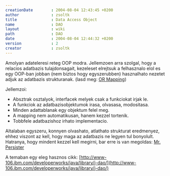 ```yaml
---
creationDate        : 2004-08-04 12:43:45 +0200 
author              : zsoltk 
title               : Data Access Object 
name                : DAO 
layout              : wiki 
path                : DAO 
date                : 2004-08-04 12:44:32 +0200 
version             : 2 
creator             : zsoltk 
---
```

Amolyan adateleresi reteg OOP modra. Jellemzoen arra szolgal, hogy a relacios adatbazis tulajdonsagait, kezeleset elrejtsuk a felhasznalo elol es egy OOP-ban jobban (nem biztos hogy egyszerubben) hasznalhato nezetet adjuk az adatbazis strukturanak. (lasd meg: [OR Mapping](OR%20Mapping.html))

Jellemzoi:

*   Absztrak osztalyok, interfacek melyek csak a funkciokat irjak le.
*   A funkciok az adatbazisobjektumok irasa, olvasasa, modositasa.
*   Minden adattablanak egy objektum felel meg.
*   A mapping nem automatikusan, hanem kezzel tortenik.
*   Tobbfele adatbazishoz irhato implementacio.

Altalaban egyszeru, konnyen olvashato, atlathato strukturat eredmenyez, ehhez viszont az kell, hogy maga az adatbazis ne legyen tul bonyolult. Hatranya, hogy mindent kezzel kell megirni, bar erre is van megoldas: [Mr. Persister](Mr.%20Persister.html)

A temaban egy eleg hasznos cikk: [http://www-106.ibm.com/developerworks/java/library/j-dao/](http://www-106.ibm.com/developerworks/java/library/j-dao/)
